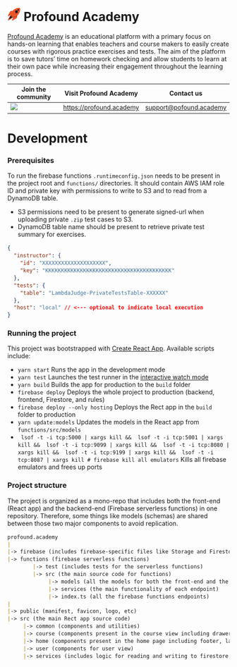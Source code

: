 # <img alt="Profound Academy logo" src="public/logo.svg" width="30"/> Profound Academy

[Profound Academy](https://profound.academy) is an educational platform with a primary focus on hands-on learning 
that enables teachers and course makers to easily create courses with rigorous practice exercises and tests. 
The aim of the platform is to save tutors’ time on homework checking 
and allow students to learn at their own pace while increasing their engagement throughout the learning process.


| Join the community                                                                                  | Visit Profound Academy   | Contact us                                                |
|-----------------------------------------------------------------------------------------------------|--------------------------|-----------------------------------------------------------|
| <a href="https://discord.gg/TTTEcu2Jju"><img src="https://i.imgur.com/YSRtCwE.png" width="180"></a> | https://profound.academy | [support@pofound.academy](mailto:support@pofound.academy) |




# Development

### Prerequisites
To run the firebase functions `.runtimeconfig.json` needs to be present in the project root and `functions/` directories.
It should contain AWS IAM role ID and private key with permissions to write to S3 and to read from a DynamoDB table.
* S3 permissions need to be present to generate signed-url when uploading private `.zip` test cases to S3.
* DynamoDB table name should be present to retrieve private test summary for exercises.
```json
{
  "instructor": {
    "id": "XXXXXXXXXXXXXXXXXXXX",
    "key": "KKKKKKKKKKKKKKKKKKKKKKKKKKKKKKKKKKKKKKKK"
  },
  "tests": {
    "table": "LambdaJudge-PrivateTestsTable-XXXXXX"
  },
  "host": "local" // <--- optional to indicate local execution
}
```

### Running the project
This project was bootstrapped with [Create React App](https://github.com/facebook/create-react-app).
Available scripts include:
* `yarn start` Runs the app in the development mode
* `yarn test` Launches the test runner in the [interactive watch mode](https://facebook.github.io/create-react-app/docs/running-tests)
* `yarn build` Builds the app for production to the `build` folder
* `firebase deploy` Deploys the whole project to production (backend, frontend, Firestore, and rules)
* `firebase deploy --only hosting` Deploys the Rect app in the `build` folder to production
* `yarn update:models` Updates the models in the React app from `functions/src/models`
* ` lsof -t -i tcp:5000 | xargs kill &&  lsof -t -i tcp:5001 | xargs kill &&  lsof -t -i tcp:9099 | xargs kill &&  lsof -t -i tcp:8080 | xargs kill &&  lsof -t -i tcp:9199 | xargs kill &&  lsof -t -i tcp:8087 | xargs kill # firebase kill all emulators` Kills all firebase emulators and frees up ports

### Project structure
The project is organized as a mono-repo that includes both the front-end (React app) and the backend-end (Firebase serverless functions)
in one repository. Therefore, some things like models (schemas) are shared between those two major components to avoid replication.

```markdown
profound.academy
|
|-> firebase (includes firebase-specific files like Storage and Firestore rules and Firestore indexes)
|-> functions (firebase serverless functions)
        |-> test (includes tests for the serverless functions)
        |-> src (the main source code for functions)
             |-> models (all the models for both the front-end and the backend)
             |-> services (the main functionality of each endpoint)
             |-> index.ts (all the firebase functions endpoints)
|
|-> public (manifest, favicon, logo, etc)
|-> src (the main Rect app source code)
     |-> common (components and utilities)
     |-> course (components present in the course view including drawers, editor, exercise, forum, ranking, etc)
     |-> home (components present in the home page including footer, landing page, etc)
     |-> user (components for user view)
     |-> services (includes logic for reading and writing to firestore, connecting to firebase functions, uploading to S3, etc)
```
